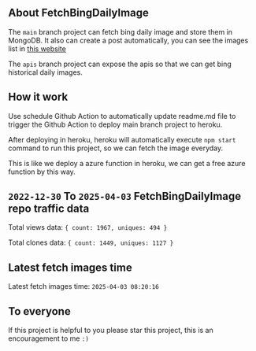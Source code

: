 ## About FetchBingDailyImage

The `main` branch project can fetch bing daily image and store them in MongoDB.
It also can create a post automatically, you can see the images list in [this website](https://oursalbum.netlify.app)

The `apis` branch project can expose the apis so that we can get bing historical daily images.

## How it work

Use schedule Github Action to automatically update readme.md file to trigger the Github Action to deploy main branch project to heroku.

After deploying in heroku, heroku will automatically execute `npm start` command to run this project, so we can fetch the image everyday.

This is like we deploy a azure function in heroku, we can get a free azure function by this way.

## `2022-12-30` To `2025-04-03` FetchBingDailyImage repo traffic data

Total views data: `{ count: 1967, uniques: 494 }`

Total clones data: `{ count: 1449, uniques: 1127 }`

## Latest fetch images time

Latest fetch images time: `2025-04-03 08:20:16`

## To everyone

If this project is helpful to you please star this project, this is an encouragement to me `:)`



